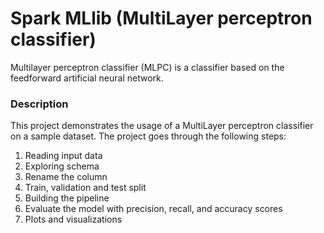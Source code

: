 # Spark MLlib (MultiLayer perceptron classifier)
Multilayer perceptron classifier (MLPC) is a classifier based on the feedforward artificial neural network.

### Description
This project demonstrates the usage of a MultiLayer perceptron classifier on a sample dataset. The project goes through the following steps:
1. Reading input data
2. Exploring schema
3. Rename the column
4. Train, validation and test split
5. Building the pipeline
6. Evaluate the model with precision, recall, and accuracy scores
7. Plots and visualizations
